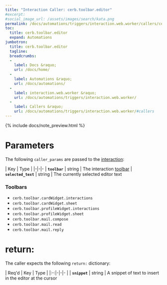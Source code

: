 ```yaml
---
title: "Interaction Caller: cerb.toolbar.editor"
#excerpt: 
#social_image_url: /assets/images/search/kata.png
permalink: /docs/automations/triggers/interaction.web.worker/callers/cerb.toolbar.editor/
toc:
  title: cerb.toolbar.editor
  expand: Automations
jumbotron:
  title: cerb.toolbar.editor
  tagline: 
  breadcrumbs:
  -
    label: Docs &raquo;
    url: /docs/home/
  -
    label: Automations &raquo;
    url: /docs/automations/
  -
    label: interaction.web.worker &raquo;
    url: /docs/automations/triggers/interaction.web.worker/
  -
    label: Callers &raquo;
    url: /docs/automations/triggers/interaction.web.worker/#callers
---
```


{% include docs/note_preview.html %}

# Parameters

The following `caller_params` are passed to the [interaction](/docs/automations/triggers/interaction.web.worker/):

| Key | Type | 
|-|-|-
| **`toolbar`** | string | The interaction [toolbar](/docs/toolbars/)
| **`selected_text`** | string | The currently selected editor text

### Toolbars

* `cerb.toolbar.cardWidget.interactions`
* `cerb.toolbar.cardWidget.sheet`
* `cerb.toolbar.profileWidget.interactions`
* `cerb.toolbar.profileWidget.sheet`
* `cerb.toolbar.mail.compose`
* `cerb.toolbar.mail.read`
* `cerb.toolbar.mail.reply`

# return:

The caller expects the following `return:` dictionary:

| Req'd | Key | Type | 
|:-:|-|-|-
| | **`snippet`** | string | A snippet of text to insert in the editor at the cursor
